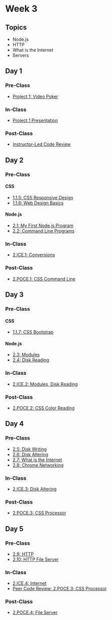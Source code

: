 # Week 3

## Topics

* Node.js
* HTTP
* What is the Internet
* Servers

## Day 1

### Pre-Class

* [Project 1: Video Poker](../../projects/project-1-video-poker.md)

### In-Class

* [Project 1 Presentation](../../projects/project-1-video-poker.md)

### Post-Class

* [Instructor-Led Code Review](https://swe1.rocketacademy.co/course-logistics/course-methodology#instructor-code-review)

## **Day 2**

### Pre-Class

#### CSS

* [1.1.5: CSS Responsive Design](../../1-front-end-basics/1.1-html-and-css/1.1.5-responsive-design.md)
* [1.1.6: Web Design Basics](../../1-front-end-basics/1.1-html-and-css/1.1.6-web-design-basics.md)

#### Node.js

* [2.1: My First Node.js Program](../../2-back-end-basics/2.1-my-first-node-program.md)
* [2.2: Command Line Programs](../../2-back-end-basics/2.2-command-line-programs.md)

### **In-Class**

* [2.ICE.1: Conversions](../../2-back-end-basics/2.ice-in-class-exercises/2.ice.1-conversions.md)

### Post-Class

* [2.POCE.1: CSS Command Line](../../2-back-end-basics/2.poce-post-class-exercises/2.poce.1-css-command-line.md)

## Day 3

### Pre-Class

#### CSS

* [1.1.7: CSS Bootstrap](../../1-front-end-basics/1.1-html-and-css/1.1.7-bootstrap.md)

#### Node.js

* [2.3: Modules](../../2-back-end-basics/2.3-modules.md)
* [2.4: Disk Reading](../../2-back-end-basics/2.4-disk-reading.md)

### In-Class

* [2.ICE.2: Modules, Disk Reading](../../2-back-end-basics/2.ice-in-class-exercises/2.ice.2-modules-disk-reading.md)

### Post-Class

* [2.POCE.2: CSS Color Reading](../../2-back-end-basics/2.poce-post-class-exercises/2.poce.2-css-color-reading.md)

## Day 4

### Pre-Class

* [2.5: Disk Writing](../../2-back-end-basics/2.5-disk-writing.md)
* [2.6: Disk Altering](../../2-back-end-basics/2.6-altering-disk-files.md)
* [2.7: What is the Internet](../../2-back-end-basics/2.7-what-is-the-internet.md)
* [2.8: Chrome Networking](../../2-back-end-basics/2.8-chrome-networking.md)

### In-Class

* [2.ICE.3: Disk Altering](../../2-back-end-basics/2.ice-in-class-exercises/2.ice.3-disk-altering.md)

### Post-Class

* [2.POCE.3: CSS Processor](../../2-back-end-basics/2.poce-post-class-exercises/2.poce.3-css-processor.md)

## Day 5

### Pre-Class

* [2.9: HTTP](../../2-back-end-basics/2.9-http.md)
* [2.10: HTTP File Server](../../2-back-end-basics/2.10-http-file-server.md)

### **In-Class**

* [2.ICE.4: Internet](../../2-back-end-basics/2.ice-in-class-exercises/2.ice.4-internet.md)
* [Peer Code Review: 2.POCE.3: CSS Processor](../../course-logistics/course-methodology.md#peer-code-review)

### Post-Class

* [2.POCE.4: File Server](../../2-back-end-basics/2.poce-post-class-exercises/2.poce.4-file-server.md)


